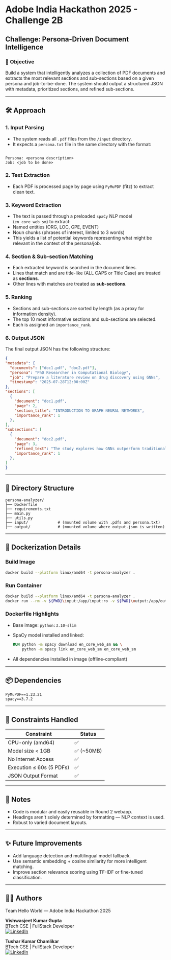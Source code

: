 # Adobe India Hackathon 2025 - Challenge 2B

## Challenge: Persona-Driven Document Intelligence

### 🧠 Objective
Build a system that intelligently analyzes a collection of PDF documents and extracts the most relevant sections and sub-sections based on a given persona and job-to-be-done. The system should output a structured JSON with metadata, prioritized sections, and refined sub-sections.

---

## 🛠️ Approach

### 1. **Input Parsing**
- The system reads all `.pdf` files from the `/input` directory.
- It expects a `persona.txt` file in the same directory with the format:
```

Persona: <persona description>
Job: <job to be done>

````

### 2. **Text Extraction**
- Each PDF is processed page by page using `PyMuPDF` (fitz) to extract clean text.

### 3. **Keyword Extraction**
- The text is passed through a preloaded `spaCy` NLP model (`en_core_web_sm`) to extract:
- Named entities (ORG, LOC, GPE, EVENT)
- Noun chunks (phrases of interest, limited to 3 words)
- This yields a list of potential keywords representing what might be relevant in the context of the persona/job.

### 4. **Section & Sub-section Matching**
- Each extracted keyword is searched in the document lines.
- Lines that match and are title-like (ALL CAPS or Title Case) are treated as **sections**.
- Other lines with matches are treated as **sub-sections**.

### 5. **Ranking**
- Sections and sub-sections are sorted by length (as a proxy for information density).
- The top 10 most informative sections and sub-sections are selected.
- Each is assigned an `importance_rank`.

### 6. **Output JSON**
The final output JSON has the following structure:
```json
{
"metadata": {
  "documents": ["doc1.pdf", "doc2.pdf"],
  "persona": "PhD Researcher in Computational Biology",
  "job": "Prepare a literature review on drug discovery using GNNs",
  "timestamp": "2025-07-28T12:00:00Z"
},
"sections": [
  {
    "document": "doc1.pdf",
    "page": 2,
    "section_title": "INTRODUCTION TO GRAPH NEURAL NETWORKS",
    "importance_rank": 1
  },
],
"subsections": [
  {
    "document": "doc2.pdf",
    "page": 3,
    "refined_text": "The study explores how GNNs outperform traditional methods...",
    "importance_rank": 1
  },
]
}
````

---

## 📁 Directory Structure

```
persona-analyzer/
├── Dockerfile
├── requirements.txt
├── main.py
├── utils.py
├── input/             # (mounted volume with .pdfs and persona.txt)
├── output/            # (mounted volume where output.json is written)
```

---

## 🐳 Dockerization Details

### Build Image

```bash
docker build --platform linux/amd64 -t persona-analyzer .
```

### Run Container

```bash
docker build --platform linux/amd64 -t persona-analyzer .
docker run --rm -v ${PWD}\input:/app/input:ro -v ${PWD}\output:/app/output --network none persona-analyzer     
```

###  Dockerfile Highlights

* Base image: `python:3.10-slim`
* SpaCy model installed and linked:

  ```dockerfile
  RUN python -m spacy download en_core_web_sm && \
      python -m spacy link en_core_web_sm en_core_web_sm
  ```
* All dependencies installed in image (offline-compliant)

---

## 📦 Dependencies

```
PyMuPDF==1.23.21
spacy==3.7.2
```

---

## 📌 Constraints Handled

| Constraint               | Status     |
| ------------------------ | ---------- |
| CPU-only (amd64)         | ✅          |
| Model size < 1GB         | ✅ (\~50MB) |
| No Internet Access       | ✅          |
| Execution ≤ 60s (5 PDFs) | ✅          |
| JSON Output Format       | ✅          |

---

## 📌 Notes

* Code is modular and easily reusable in Round 2 webapp.
* Headings aren't solely determined by formatting — NLP context is used.
* Robust to varied document layouts.

---

## ✨ Future Improvements

* Add language detection and multilingual model fallback.
* Use semantic embedding + cosine similarity for more intelligent matching.
* Improve section relevance scoring using TF-IDF or fine-tuned classification.

---

## 👨‍💻 Authors

Team Hello World — Adobe India Hackathon 2025

**Vishwasjeet Kumar Gupta**  
BTech CSE | FullStack Developer  
[![LinkedIn](https://img.shields.io/badge/LinkedIn-Connect-blue?style=for-the-badge&logo=linkedin)](https://www.linkedin.com/in/vishwasjeet-kumar-gupta-62814018a/)

**Tushar Kumar Chamlikar**  
BTech CSE | FullStack Developer  
[![LinkedIn](https://img.shields.io/badge/LinkedIn-Connect-blue?style=for-the-badge&logo=linkedin)](https://www.linkedin.com/in/tushar-chamlikar-641726275/)
